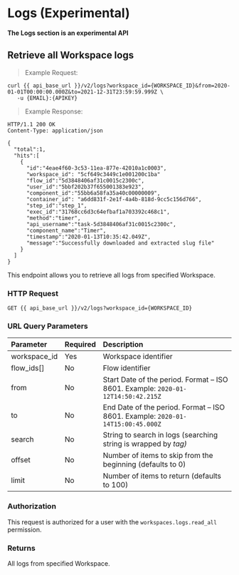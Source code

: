 # Logs (Experimental)

 <aside class="warning">
 <b>The Logs section is an experimental API</b>
 </aside>


## Retrieve all Workspaсe logs

> Example Request:

```shell
curl {{ api_base_url }}/v2/logs?workspace_id={WORKSPACE_ID}&from=2020-01-01T00:00:00.000Z&to=2021-12-31T23:59:59.999Z \
   -u {EMAIL}:{APIKEY}
```

> Example Response:

```http
HTTP/1.1 200 OK
Content-Type: application/json

{
  "total":1,
  "hits":[
    {
      "id":"4eae4f60-3c53-11ea-877e-42010a1c0003",
      "workspace_id": "5cf649c3449c1e001200c1ba"
      "flow_id":"5d3848406af31c0015c2300c",
      "user_id":"5bbf202b37f655001383e923",
      "component_id":"55bb6a58fa35a40c00000009",
      "container_id": "a6dd831f-2e1f-4a4b-818d-9cc5c156d766",
      "step_id":"step_1",
      "exec_id":"31768cc6d3c64efbaf1a703392c468c1",
      "method":"timer",
      "api_username":"task-5d3848406af31c0015c2300c",
      "component_name":"Timer",
      "timestamp":"2020-01-13T10:35:42.049Z",
      "message":"Successfully downloaded and extracted slug file"
    }
  ]
}
```

This endpoint allows you to retrieve all logs from specified Workspace.

### HTTP Request

`GET {{ api_base_url }}/v2/logs?workspace_id={WORKSPACE_ID}`

### URL Query Parameters

| Parameter     | Required | Description                                                                        |
| :------------ | :------- | :--------------------------------------------------------------------------------- |
| workspace_id  | Yes      | Workspace identifier                                                               |
| flow_ids[]    | No       | Flow identifier                                                                    |
| from          | No       | Start Date of the period. Format – ISO 8601. Example: `2020-01-12T14:50:42.215Z`   |
| to            | No       | End Date of the period. Format – ISO 8601. Example: `2020-01-14T15:00:45.000Z`     |
| search        | No       | String to search in logs (searching string is wrapped by <em> tag)                 |
| offset        | No       | Number of items to skip from the beginning (defaults to 0)                         |
| limit         | No       | Number of items to return (defaults to 100)                                        |


### Authorization

This request is authorized for a user with the `workspaces.logs.read_all` permission.

### Returns

All logs from specified Workspace.

